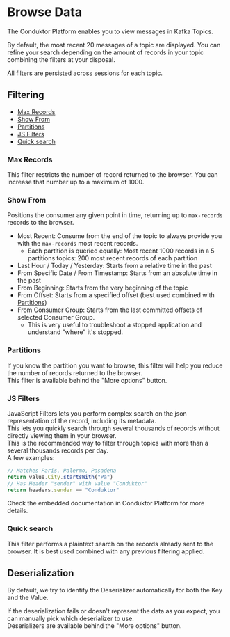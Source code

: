 # Browse Data

The Conduktor Platform enables you to view messages in Kafka Topics.

By default, the most recent 20 messages of a topic are displayed.
You can refine your search depending on the amount of records in your topic combining the filters at your disposal.

All filters are persisted across sessions for each topic.

## Filtering

- [Max Records](#max-records)
- [Show From](#show-from)
- [Partitions](#partitions)
- [JS Filters](#js-filters)
- [Quick search](#quick-search)


### Max Records
This filter restricts the number of record returned to the browser. You can increase that number up to a maximum of 1000.

### Show From
Positions the consumer any given point in time, returning up to `max-records` records to the browser.
- Most Recent: Consume from the end of the topic to always provide you with the `max-records` most recent records. 
  - Each partition is queried equally: Most recent 1000 records in a 5 partitions topics: 200 most recent records of each partition
- Last Hour / Today / Yesterday: Starts from a relative time in the past
- From Specific Date / From Timestamp: Starts from an absolute time in the past
- From Beginning: Starts from the very beginning of the topic
- From Offset: Starts from a specified offset (best used combined with [Partitions](#partitions))
- From Consumer Group: Starts from the last committed offsets of selected Consumer Group. 
  - This is very useful to troubleshoot a stopped application and understand "where" it's stopped.

### Partitions
If you know the partition you want to browse, this filter will help you reduce the number of records returned to the browser.  
This filter is available behind the "More options" button.

### JS Filters
JavaScript Filters lets you perform complex search on the json representation of the record, including its metadata.   
This lets you quickly search through several thousands of records without directly viewing them in your browser.  
This is the recommended way to filter through topics with more than a several thousands records per day.    
A few examples:

````js
// Matches Paris, Palermo, Pasadena
return value.City.startsWith("Pa")
// Has Header "sender" with value "Conduktor"
return headers.sender == "Conduktor"
````

Check the embedded documentation in Conduktor Platform for more details.

### Quick search
This filter performs a plaintext search on the records already sent to the browser.
It is best used combined with any previous filtering applied.

## Deserialization

By default, we try to identify the Deserializer automatically for both the Key and the Value.  

If the deserialization fails or doesn't represent the data as you expect, you can manually pick which deserializer to use.  
Deserializers are available behind the "More options" button.
